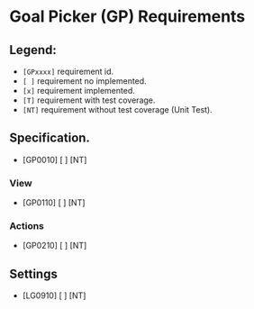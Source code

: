 #  Goal Picker (GP) Requirements

## Legend:
* `[GPxxxx]` requirement id.
* `[ ]` requirement no implemented.
* `[x]` requirement implemented.
* `[T]` requirement with test coverage.
* `[NT]` requirement without test coverage (Unit Test). 


## Specification.

* [GP0010] [ ] [NT]

### View

* [GP0110] [ ] [NT]

### Actions

* [GP0210] [ ] [NT]

## Settings

* [LG0910] [ ] [NT]

